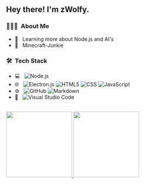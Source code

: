 <h2> Hey there! I'm zWolfy.</h2>

<h3> 👨🏻‍💻 &nbsp;About Me </h3>


- 🔰 &nbsp; Learning more about Node.js and AI's
- 💚 &nbsp; Minecraft-Junkie

<h3> 🛠 &nbsp;Tech Stack</h3>

- 💻 &nbsp;
  ![Node.js](https://img.shields.io/badge/-Node.js-333333?style=flat&logo=node.js)
- 🌐 &nbsp;
  ![Electron.js](https://img.shields.io/badge/-Node.js-333333?style=flat&logo=electron)
  ![HTML5](https://img.shields.io/badge/-HTML5-333333?style=flat&logo=HTML5)
  ![CSS](https://img.shields.io/badge/-CSS-333333?style=flat&logo=CSS3&logoColor=1572B6)
  ![JavaScript](https://img.shields.io/badge/-JavaScript-333333?style=flat&logo=javascript)
- ⚙️ &nbsp;
  ![GitHub](https://img.shields.io/badge/-GitHub-333333?style=flat&logo=github)
  ![Markdown](https://img.shields.io/badge/-Markdown-333333?style=flat&logo=markdown)
- 🔧 &nbsp;
  ![Visual Studio Code](https://img.shields.io/badge/-Visual%20Studio%20Code-333333?style=flat&logo=visual-studio-code&logoColor=007ACC)



<br/>

<a href="https://github.com/RealzWolfy">
  <img height="180em" src="https://github-readme-stats.vercel.app/api?username=RealzWolfy&theme=radical&show_icons=true" />
  <img height="180em" src="https://github-readme-stats.vercel.app/api/top-langs/?username=RealzWolfy&theme=radical&layout=compact" />
</a>

<br/>
</p>
